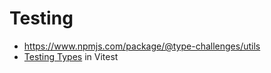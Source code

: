 # Testing

- https://www.npmjs.com/package/@type-challenges/utils
- [Testing Types](https://vitest.dev/guide/testing-types) in Vitest 